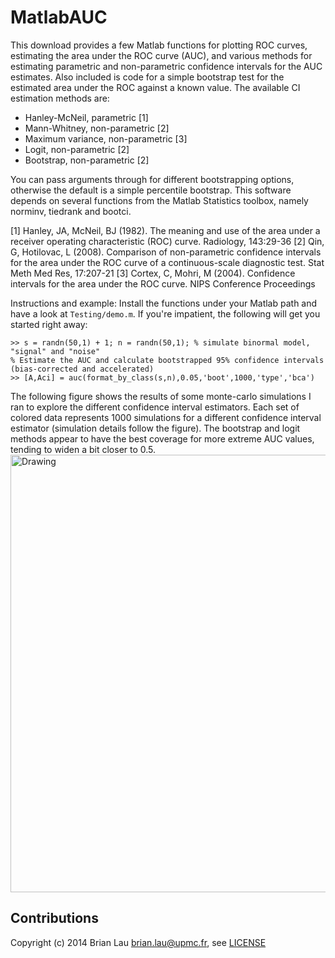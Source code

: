 MatlabAUC
=========

This download provides a few Matlab functions for plotting ROC curves, estimating the area under the ROC curve (AUC), and various methods for estimating parametric and non-parametric confidence intervals for the AUC estimates. Also included is code for a simple bootstrap test for the estimated area under the ROC against a known value. The available CI estimation methods are:
* Hanley-McNeil, parametric [1]
* Mann-Whitney, non-parametric [2]
* Maximum variance, non-parametric [3]
* Logit, non-parametric [2]
* Bootstrap, non-parametric [2]

You can pass arguments through for different bootstrapping options, otherwise the default is a simple percentile bootstrap. This software depends on several functions from the Matlab Statistics toolbox, namely norminv, tiedrank and bootci.

[1] Hanley, JA, McNeil, BJ (1982). The meaning and use of the area under a receiver operating characteristic (ROC) curve. Radiology, 143:29-36
[2] Qin, G, Hotilovac, L (2008). Comparison of non-parametric confidence intervals for the area under the ROC curve of a continuous-scale diagnostic test. Stat Meth Med Res, 17:207-21
[3] Cortex, C, Mohri, M (2004). Confidence intervals for the area under the ROC curve. NIPS Conference Proceedings

Instructions and example:
Install the functions under your Matlab path and have a look at `Testing/demo.m`. If you're impatient, the following will get you started right away:

```
>> s = randn(50,1) + 1; n = randn(50,1); % simulate binormal model, "signal" and "noise"
% Estimate the AUC and calculate bootstrapped 95% confidence intervals (bias-corrected and accelerated)
>> [A,Aci] = auc(format_by_class(s,n),0.05,'boot',1000,'type','bca')
```

The following figure shows the results of some monte-carlo simulations I ran to explore the different confidence interval estimators. Each set of colored data represents 1000 simulations for a different confidence interval estimator (simulation details follow the figure). The bootstrap and logit methods appear to have the best coverage for more extreme AUC values, tending to widen a bit closer to 0.5.
<img src="http://www.subcortex.net/research/code/area_under_roc_curve/auc-confidence-interval-comparison.png" alt="Drawing" style="width: 700px;" />

## Contributions
Copyright (c) 2014 Brian Lau [brian.lau@upmc.fr](mailto:brian.lau@upmc.fr), see [LICENSE](https://github.com/brian-lau/MatlabAUC/blob/master/LICENSE)

